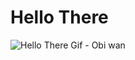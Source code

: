 # Hello There
![Hello There Gif - Obi wan](https://giphy.com/gifs/starwars-movie-star-wars-3ornk57KwDXf81rjWM)
